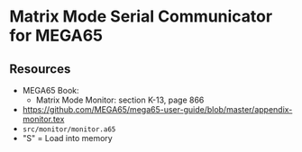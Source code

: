 # Matrix Mode Serial Communicator for MEGA65

## Resources

- MEGA65 Book:
  - Matrix Mode Monitor: section K-13, page 866
- https://github.com/MEGA65/mega65-user-guide/blob/master/appendix-monitor.tex
- `src/monitor/monitor.a65`
- "S" = Load into memory
